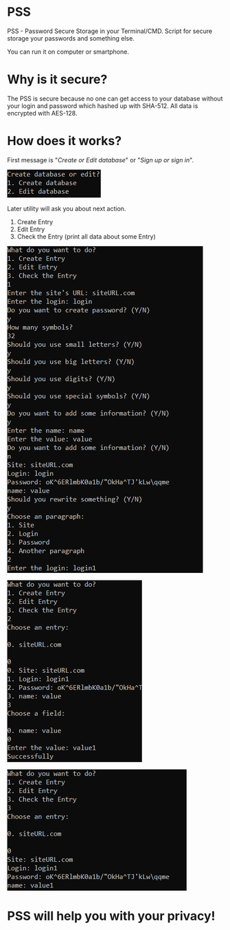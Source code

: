 # PSS
PSS - Password Secure Storage in your Terminal/CMD.
Script for secure storage your passwords and something else.

You can run it on computer or smartphone.

# Why is it secure?
The PSS is secure because no one can get access to your database without your login and password which hashed up with SHA-512.
All data is encrypted with AES-128.

# How does it works?
First message is "*Create or Edit database*" or "*Sign up or sign in*".

![First message](/images/firstMessage.png)


Later utility will ask you about next action.
1. Create Entry
2. Edit Entry
3. Check the Entry (print all data about some Entry)

![Create Entry](/images/creatingEntry.png)

![Edit Entry](/images/editingEntry.png)

![Check the Entry](/images/checkingEntry.png)

# PSS will help you with your privacy!
